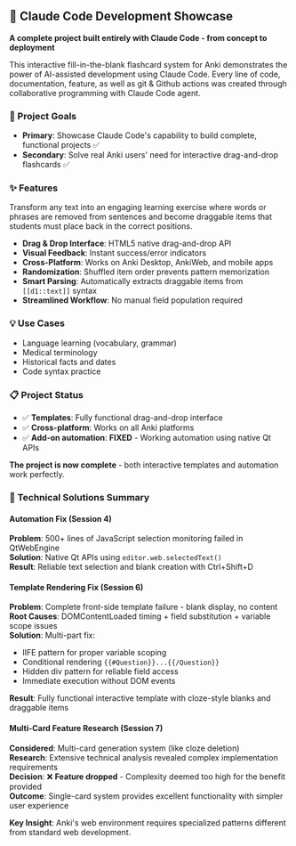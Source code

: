 ## 🤖 Claude Code Development Showcase

**A complete project built entirely with Claude Code - from concept to deployment**

This interactive fill-in-the-blank flashcard system for Anki demonstrates the power of AI-assisted development using Claude Code. Every line of code, documentation, feature, as well as git & Github actions was created through collaborative programming with Claude Code agent.

### 🎯 Project Goals
- **Primary**: Showcase Claude Code's capability to build complete, functional projects ✅
- **Secondary**: Solve real Anki users' need for interactive drag-and-drop flashcards ✅

### ✨ Features
Transform any text into an engaging learning exercise where words or phrases are removed from sentences and become draggable items that students must place back in the correct positions.

- **Drag & Drop Interface**: HTML5 native drag-and-drop API
- **Visual Feedback**: Instant success/error indicators  
- **Cross-Platform**: Works on Anki Desktop, AnkiWeb, and mobile apps
- **Randomization**: Shuffled item order prevents pattern memorization
- **Smart Parsing**: Automatically extracts draggable items from `[[d1::text]]` syntax
- **Streamlined Workflow**: No manual field population required

### 💡 Use Cases
- Language learning (vocabulary, grammar)
- Medical terminology
- Historical facts and dates
- Code syntax practice

### 📋 Project Status
- ✅ **Templates**: Fully functional drag-and-drop interface
- ✅ **Cross-platform**: Works on all Anki platforms
- ✅ **Add-on automation**: **FIXED** - Working automation using native Qt APIs

**The project is now complete** - both interactive templates and automation work perfectly.

### 🔧 **Technical Solutions Summary**

#### **Automation Fix (Session 4)**
**Problem**: 500+ lines of JavaScript selection monitoring failed in QtWebEngine  
**Solution**: Native Qt APIs using `editor.web.selectedText()`  
**Result**: Reliable text selection and blank creation with Ctrl+Shift+D

#### **Template Rendering Fix (Session 6)**
**Problem**: Complete front-side template failure - blank display, no content  
**Root Causes**: DOMContentLoaded timing + field substitution + variable scope issues  
**Solution**: Multi-part fix:
- IIFE pattern for proper variable scoping
- Conditional rendering `{{#Question}}...{{/Question}}`
- Hidden div pattern for reliable field access
- Immediate execution without DOM events

**Result**: Fully functional interactive template with cloze-style blanks and draggable items

#### **Multi-Card Feature Research (Session 7)**
**Considered**: Multi-card generation system (like cloze deletion)  
**Research**: Extensive technical analysis revealed complex implementation requirements  
**Decision**: ❌ **Feature dropped** - Complexity deemed too high for the benefit provided  
**Outcome**: Single-card system provides excellent functionality with simpler user experience

**Key Insight**: Anki's web environment requires specialized patterns different from standard web development.